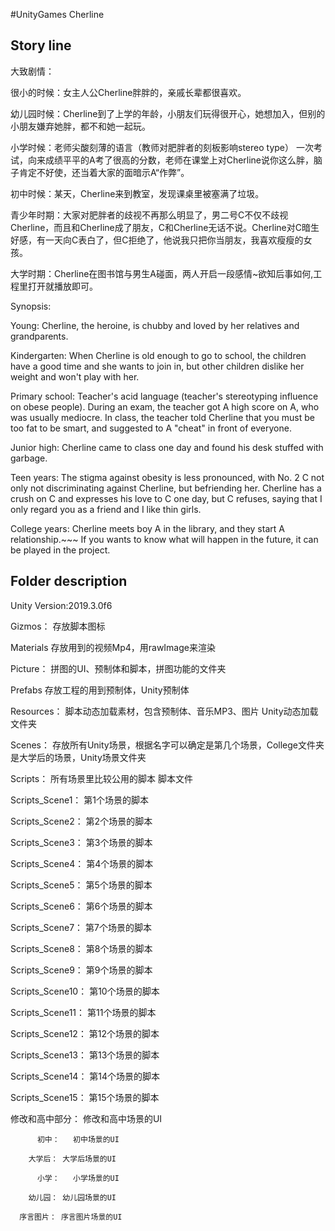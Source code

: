 #UnityGames Cherline

## Story line
大致剧情：  

很小的时候：女主人公Cherline胖胖的，亲戚长辈都很喜欢。

幼儿园时候：Cherline到了上学的年龄，小朋友们玩得很开心，她想加入，但别的小朋友嫌弃她胖，都不和她一起玩。

小学时候：老师尖酸刻薄的语言（教师对肥胖者的刻板影响stereo type） 一次考试，向来成绩平平的A考了很高的分数，老师在课堂上对Cherline说你这么胖，脑子肯定不好使，还当着大家的面暗示A“作弊”。

初中时候：某天，Cherline来到教室，发现课桌里被塞满了垃圾。

青少年时期：大家对肥胖者的歧视不再那么明显了，男二号C不仅不歧视Cherline，而且和Cherline成了朋友，C和Cherline无话不说。Cherline对C暗生好感，有一天向C表白了，但C拒绝了，他说我只把你当朋友，我喜欢瘦瘦的女孩。

大学时期：Cherline在图书馆与男生A碰面，两人开启一段感情~欲知后事如何,工程里打开就播放即可。

Synopsis:

Young: Cherline, the heroine, is chubby and loved by her relatives and grandparents.

Kindergarten: When Cherline is old enough to go to school, the children have a good time and she wants to join in, but other children dislike her weight and won't play with her.

Primary school: Teacher's acid language (teacher's stereotyping influence on obese people). During an exam, the teacher got A high score on A, who was usually mediocre. In class, the teacher told Cherline that you must be too fat to be smart, and suggested to A "cheat" in front of everyone.

Junior high: Cherline came to class one day and found his desk stuffed with garbage.

Teen years: The stigma against obesity is less pronounced, with No. 2 C not only not discriminating against Cherline, but befriending her.
Cherline has a crush on C and expresses his love to C one day, but C refuses, saying that I only regard you as a friend and I like thin girls.

College years: Cherline meets boy A in the library, and they start A relationship.~~~ If you wants to know what will happen in the future, it can be played in the project.

## Folder description

Unity Version:2019.3.0f6

Gizmos：	存放脚本图标

Materials	存放用到的视频Mp4，用rawImage来渲染

Picture：	拼图的UI、预制体和脚本，拼图功能的文件夹

Prefabs	存放工程的用到预制体，Unity预制体

Resources：	脚本动态加载素材，包含预制体、音乐MP3、图片	Unity动态加载文件夹

Scenes：	存放所有Unity场景，根据名字可以确定是第几个场景，College文件夹是大学后的场景，Unity场景文件夹

Scripts：	所有场景里比较公用的脚本	脚本文件

Scripts_Scene1：	第1个场景的脚本

Scripts_Scene2：	第2个场景的脚本

Scripts_Scene3：	第3个场景的脚本

Scripts_Scene4：	第4个场景的脚本

Scripts_Scene5：	第5个场景的脚本

Scripts_Scene6：	第6个场景的脚本

Scripts_Scene7：	第7个场景的脚本

Scripts_Scene8：	第8个场景的脚本

Scripts_Scene9：	第9个场景的脚本

Scripts_Scene10：	第10个场景的脚本

Scripts_Scene11：	第11个场景的脚本

Scripts_Scene12：	第12个场景的脚本

Scripts_Scene13：	第13个场景的脚本

Scripts_Scene14：	第14个场景的脚本

Scripts_Scene15：	第15个场景的脚本

修改和高中部分：	修改和高中场景的UI

          初中：	初中场景的UI

        大学后： 大学后场景的UI

          小学：	小学场景的UI

        幼儿园： 幼儿园场景的UI

      序言图片：	序言图片场景的UI
       
